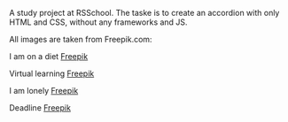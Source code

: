  A study project at RSSchool.
 The taske is to create an accordion with only HTML and CSS, without any frameworks and JS.

 All images are taken from Freepik.com:

I am on a diet <a href="https://ru.freepik.com/free-vector/funny-diet-animal-meme_14604098.htm#query=%D0%BC%D0%B5%D0%BC%D1%8B&position=41&from_view=keyword&track=sph">Freepik</a>

Virtual learning <a href="https://ru.freepik.com/free-vector/funny-online-learning-meme_15694525.htm#page=3&query=%D0%BC%D0%B5%D0%BC%D1%8B&position=27&from_view=keyword&track=sph">Freepik</a>

I am lonely <a href="https://ru.freepik.com/free-vector/cute-lonely-animal-meme_15516970.htm#page=5&query=%D0%BC%D0%B5%D0%BC%D1%8B&position=39&from_view=keyword&track=sph">Freepik</a>

Deadline <a href="https://www.freepik.com/free-photo/cute-little-dog-impersonating-business-person_14724904.htm#page=2&query=dog%20and%20computer&position=5&from_view=search&track=ais">Freepik</a>